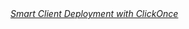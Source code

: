 <a href="http://my.safaribooksonline.com/0321197690">
  <em xmlns="http://www.w3.org/1999/xhtml">Smart Client Deployment with ClickOnce</em>

